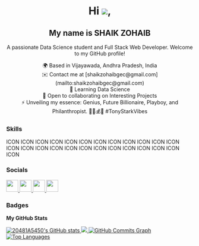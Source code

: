 <h1 align="center">Hi <img src="https://user-images.githubusercontent.com/18350557/176309783-0785949b-9127-417c-8b55-ab5a4333674e.gif">,</h1>
<h2 align="center">My name is SHAIK ZOHAIB</h2>

<p align="center">
  A passionate Data Science student and Full Stack Web Developer. Welcome to my GitHub profile!
</p>

<p align="center">
  🌍 Based in Vijayawada, Andhra Pradesh, India<br>
  ✉️ Contact me at [shaikzohaibgec@gmail.com](mailto:shaikzohaibgec@gmail.com)<br>
  🧠 Learning Data Science<br>
  🤝 Open to collaborating on Interesting Projects<br>
  ⚡ Unveiling my essence: Genius, Future Billionaire, Playboy, and Philanthropist. 🦸‍♂️💰🌟 #TonyStarkVibes
</p>

<h3 align="left">Skills</h3>
<p align="left">
  ICON ICON ICON ICON ICON ICON ICON ICON ICON ICON ICON ICON ICON ICON ICON ICON ICON ICON ICON ICON ICON ICON ICON ICON ICON
</p>

<h3 align="left">Socials</h3>
<p align="left">
  <a href="https://www.github.com/20481A5450" target="_blank" rel="noreferrer">
    <img src="https://raw.githubusercontent.com/danielcranney/readme-generator/main/public/icons/socials/github.svg" width="32" height="32">
  </a>
  <a href="http://www.instagram.com/___sk.09___" target="_blank" rel="noreferrer">
    <img src="https://raw.githubusercontent.com/danielcranney/readme-generator/main/public/icons/socials/instagram.svg" width="32" height="32">
  </a>
  <a href="https://www.linkedin.com/in/shaik-zohaib-1a8877216" target="_blank" rel="noreferrer">
    <img src="https://raw.githubusercontent.com/danielcranney/readme-generator/main/public/icons/socials/linkedin.svg" width="32" height="32">
  </a>
  <a href="https://www.stackoverflow.com/users/22348151" target="_blank" rel="noreferrer">
    <img src="https://raw.githubusercontent.com/danielcranney/readme-generator/main/public/icons/socials/stackoverflow.svg" width="32" height="32">
  </a>
</p>

<h3 align="left">Badges</h3>

<b>My GitHub Stats</b>
<p>
  <a href="http://www.github.com/20481A5450">
    <img src="https://github-readme-stats.vercel.app/api?username=20481A5450&show_icons=true&hide=&count_private=true&title_color=0891b2&text_color=ffffff&icon_color=0891b2&bg_color=1c1917&hide_border=true&show_icons=true" alt="20481A5450's GitHub stats">
  </a>
  <a href="http://www.github.com/20481A5450">
    <img src="https://github-readme-streak-stats.herokuapp.com/?user=20481A5450&stroke=ffffff&background=1c1917&ring=0891b2&fire=0891b2&currStreakNum=ffffff&currStreakLabel=0891b2&sideNums=ffffff&sideLabels=ffffff&dates=ffffff&hide_border=true">
  </a>
  <a href="http://www.github.com/20481A5450">
    <img src="https://github-readme-activity-graph.cyclic.app/graph?username=20481A5450&bg_color=1c1917&color=ffffff&line=0891b2&point=ffffff&area_color=1c1917&area=true&hide_border=true&custom_title=GitHub%20Commits%20Graph" alt="GitHub Commits Graph">
  </a>
  <a href="https://github.com/20481A5450" align="left">
    <img src="https://github-readme-stats.vercel.app/api/top-langs/?username=20481A5450&langs_count=10&title_color=0891b2&text_color=ffffff&icon_color=0891b2&bg_color=1c1917&hide_border=true&locale=en&custom_title=Top%20%Languages" alt="Top Languages">
  </a>
</p>
